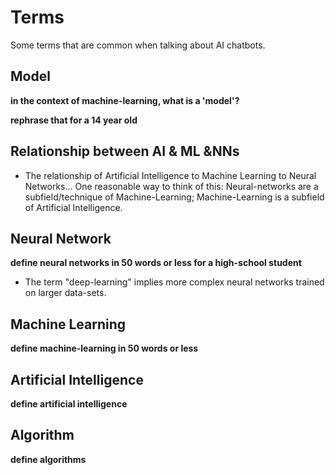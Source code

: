# Terms

Some terms that are common when talking about AI chatbots.

## Model

__in the context of machine-learning, what is a 'model'?__


__rephrase that for a 14 year old__


## Relationship between AI & ML &NNs

- The relationship of Artificial Intelligence to Machine Learning to Neural Networks… One reasonable way to think of this: Neural-networks are a subfield/technique of Machine-Learning; Machine-Learning is a subfield of Artificial Intelligence.

## Neural Network

__define neural networks in 50 words or less for a high-school student__

- The term "deep-learning" implies more complex neural networks trained on larger data-sets.

## Machine Learning ##

__define machine-learning in 50 words or less__

## Artificial Intelligence 

__define artificial intelligence__

## Algorithm

__define algorithms__
